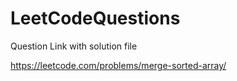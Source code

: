 # LeetCodeQuestions
Question Link with solution file

https://leetcode.com/problems/merge-sorted-array/
